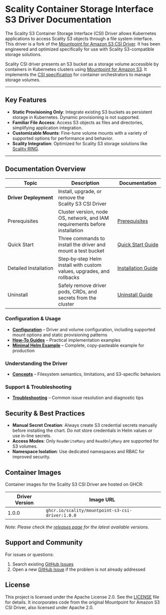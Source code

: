 # Scality Container Storage Interface S3 Driver Documentation

The Scality S3 Container Storage Interface (CSI) Driver allows Kubernetes applications to access Scality S3 objects through a file system interface.
This driver is a fork of the [Mountpoint for Amazon S3 CSI Driver](https://github.com/awslabs/mountpoint-s3-csi-driver).
It has been engineered and optimized specifically for use with Scality S3-compatible storage solutions.

Scality CSI driver presents an S3 bucket as a storage volume accessible by containers in Kubernetes clusters using [Mountpoint for Amazon S3](https://github.com/awslabs/mountpoint-s3).
It implements the [CSI specification](https://github.com/container-storage-interface/spec/blob/master/spec.md) for container orchestrators to manage storage volumes.

---

## Key Features

- **Static Provisioning Only**: Integrate existing S3 buckets as persistent storage in Kubernetes. Dynamic provisioning is not supported.
- **Familiar File Access**: Access S3 objects as files and directories, simplifying application integration.
- **Customizable Mounts**: Fine-tune volume mounts with a variety of supported options for performance and behavior.
- **Scality Integration**: Optimized for Scality S3 storage solutions like [Scality RING](https://www.scality.com/ring/).

---

## Documentation Overview

| Topic | Description | Documentation |
|-------|-------------|---------------|
| **Driver Deployment** | Install, upgrade, or remove the Scality S3 CSI Driver | |
| Prerequisites | Cluster version, node OS, network, and IAM requirements before installation | [Prerequisites](driver-deployment/prerequisites.md) |
| Quick Start | Three commands to install the driver and mount a test bucket | [Quick Start Guide](driver-deployment/quick-start.md) |
| Detailed Installation | Step‑by‑step Helm install with custom values, upgrades, and rollbacks | [Installation Guide](driver-deployment/detailed-installation.md) |
| Uninstall | Safely remove driver pods, CRDs, and secrets from the cluster | [Uninstall Guide](driver-deployment/uninstall.md) |

<!-- | Helm Installation | Recommended installation method using Helm charts | [Installation Guide](installation.md) |
| Minimal Example | Copy-paste deployment with PV, PVC, and Pod | [Minimal Helm Example](examples/minimal-helm.yaml) | -->

### Configuration & Usage

- **[Configuration](configuration/index.md)** – Driver and volume configuration, including supported mount options and static provisioning patterns
- **[How-To Guides](how-to/static-provisioning.md)** – Practical implementation examples
- **[Minimal Helm Example](examples/minimal-helm.yaml)** – Complete, copy-pasteable example for production

### Understanding the Driver

- **[Concepts](concepts/filesystem-semantics.md)** – Filesystem semantics, limitations, and S3-specific behaviors

### Support & Troubleshooting

- **[Troubleshooting](troubleshooting.md)** – Common issue resolution and diagnostic tips

## Security & Best Practices

- **Manual Secret Creation**: Always create S3 credential secrets manually before installing the chart. Do not store credentials in Helm values or use in-line secrets.
- **Access Modes**: Only `ReadWriteMany` and `ReadOnlyMany` are supported for S3 volumes.
- **Namespace Isolation**: Use dedicated namespaces and RBAC for improved security.

## Container Images

Container images for the Scality S3 CSI Driver are hosted on GHCR:

| Driver Version | Image URL                                                                 |
|----------------|---------------------------------------------------------------------------|
| 1.0.0          | `ghcr.io/scality/mountpoint-s3-csi-driver:1.0.0`                          |

*Note: Please check the [releases page](https://github.com/scality/mountpoint-s3-csi-driver/releases) for the latest available versions.*

## Support and Community

For issues or questions:

1. Search existing [GitHub Issues](https://github.com/scality/mountpoint-s3-csi-driver/issues)
2. Open a new [GitHub Issue](https://github.com/scality/mountpoint-s3-csi-driver/issues) if the problem is not already addressed

## License

This project is licensed under the Apache License 2.0. See the [LICENSE](https://github.com/scality/mountpoint-s3-csi-driver/blob/main/LICENSE) file for details.
It incorporates code from the original Mountpoint for Amazon S3 CSI Driver, also licensed under Apache 2.0.
